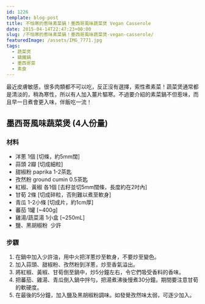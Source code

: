 ```yaml
---
id: 1226
template: blog-post
title: 不怕寒的惹味素菜鍋！墨西哥風味蔬菜煲 Vegan Casserole
date: 2015-04-14T22:47:23+00:00
slug: /不怕寒的惹味素菜鍋！墨西哥風味蔬菜煲-vegan-casserole/
featuredImage: /assets/IMG_7771.jpg
tags:
  - 蔬菜煲
  - 鑄鐵鍋
  - 墨西哥菜
  - 素食
---
```

最近皮膚敏感，很多肉類都不可以吃，反正沒有選擇，索性煮素菜！蔬菜煲通常都是清淡的，稍為寒性，所以有人加入薑片驅寒。不過要介紹的素菜鍋不但惹味，而且早一日煮會更入味，伴飯吃一流！

<!--more-->

## 墨西哥風味蔬菜煲 (4人份量)

### 材料

* 洋蔥 1個 [切條，約5mm闊]
* 蒜頭 2瓣 [切成細粒]
* 甜椒粉 paprika 1-2茶匙
* 孜然粉 ground cumin 0.5茶匙
* 紅椒、黃椒 各1個 [去籽並切5mm闊條，長度約在2吋內]
* 甘荀 2條 [切成碎粒，否則難以煮至軟身]
* 青瓜 1-2小條 [切成片，約1cm厚]
* 蕃茄 1罐 [~400g]
* 雞湯/蔬菜湯 1小盒 [~250mL]
* 鹽、黑胡椒粉  少許

### 步驟

  1. 在鍋中加入少許油，用中火把洋蔥炒至軟身，不要炒至變色。
  2. 加入蒜頭、甜椒粉、孜然粉到洋蔥，炒至香氣溢出。
  3. 將紅椒、黃椒、甘荀倒至鍋中，炒5分鐘左右，令它們吸受香料的香味。
  4. 把蕃茄、雞湯、青瓜倒入鍋中拌勻，把湯煮沸後慢煮30分鐘。期間要注意甘荀的軟硬度。
  5. 在最後的5分鐘，加入鹽及黑胡椒粉調味。如發覺孜然味太弱，可逐少加入。